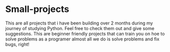 # Small-projects
This are all projects that i have been building over 2 months during my journey of studying Python.
Feel free to check them out and give some suggestions.
This are beginner friendly projects that can train you on hoe to solve problems as a programer almost 
all we do is solve problems and fix bugs, right!
